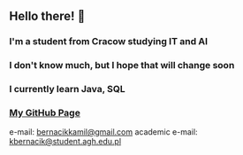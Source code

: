 ## Hello there! 👋

### I'm a student from Cracow studying IT and AI
### I don't know much, but I hope that will change soon
### I currently learn Java, SQL 

### [My GitHub Page](https://kamilb28.github.io/KamilBernacik.github.io)

e-mail: bernacikkamil@gmail.com
academic e-mail: kbernacik@student.agh.edu.pl
